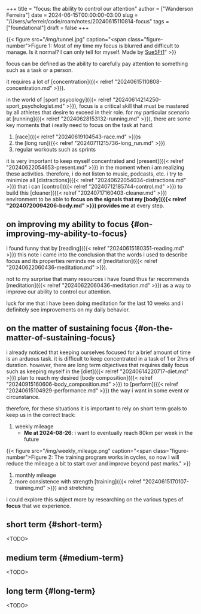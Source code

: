 +++
title = "focus: the ability to control our attention"
author = ["Wanderson Ferreira"]
date = 2024-06-15T00:00:00-03:00
slug = "/Users/wferreir/code/roam/notes/20240615110814-focus"
tags = ["foundational"]
draft = false
+++

{{< figure src="/img/tunnel.jpg" caption="<span class=\"figure-number\">Figure 1: </span>Most of my time my focus is blurred and difficult to manage. Is it normal? I can only tell for myself. Made by [Sue5Ft1](https://www.reddit.com/user/Sue5Ft1/)" >}}

focus can be defined as the ability to carefully pay attention to something such
as a task or a person.

it requires a lot of [concentration]({{< relref "20240615110808-concentration.md" >}}).

in the world of [sport psycology]({{< relref "20240614214250-sport_psychologist.md" >}}), focus is a critical skill that must
be mastered by all athletes that desire to exceed in their role. for my
particular scenario at [running]({{< relref "20240628153132-running.md" >}}), there are some key moments that i really need to
focus on the task at hand:

1.  [race]({{< relref "20240619104543-race.md" >}})s
2.  the [long run]({{< relref "20240711215736-long_run.md" >}})
3.  regular workouts such as sprints

it is very important to keep myself concentrated and [present]({{< relref "20240622054653-present.md" >}}) in the moment
when i am realizing these activities. therefore, i do not listen to music,
podcasts, etc. i try to minimize all [distractions]({{< relref "20240622054034-distractions.md" >}}) that i can [control]({{< relref "20240712185744-control.md" >}}) to build
this [cleaner]({{< relref "20240717160403-cleaner.md" >}}) environment to be able to **focus on the signals that my [body]({{< relref "20240720094206-body.md" >}})
provides me** at every step.


## on improving my ability to focus {#on-improving-my-ability-to-focus}

i found funny that by [reading]({{< relref "20240615180351-reading.md" >}}) this note i came into the conclusion that the
words i used to describe focus and its properties reminds me of [meditation]({{< relref "20240622060436-meditation.md" >}}).

not to my surprise that many resources i have found thus far recommends
[meditation]({{< relref "20240622060436-meditation.md" >}}) as a way to improve our ability to control our attention.

luck for me that i have been doing meditation for the last 10 weeks and i
definitely see improvements on my daily behavior.


## on the matter of sustaining focus {#on-the-matter-of-sustaining-focus}

i already noticed that keeping ourselves focused for a brief amount of time is
an arduous task. it is difficult to keep concentrated in a task of 1 or 2hrs of
duration. however, there are long term objectives that requires daily focus such
as keeping myself in the [diet]({{< relref "20240614220717-diet.md" >}}) plan to reach my desired [body composition]({{< relref "20240915160606-body_composition.md" >}})
to [perform]({{< relref "20240615104929-performance.md" >}}) the way i want in some event or circunstance.

therefore, for these situations it is important to rely on short term goals to
keep us in the correct track:

1.  weekly mileage
    -   **Me at 2024-08-26**: i want to eventually reach 80km per week in the future

{{< figure src="/img/weekly_mileage.png" caption="<span class=\"figure-number\">Figure 2: </span>The training program works in cycles, so now I will reduce the mileage a bit to start over and improve beyond past marks." >}}

1.  monthly mileage
2.  more consistence with strength [training]({{< relref "20240615170107-training.md" >}}) and stretching

i could explore this subject more by researching on the various types of **focus**
that we experience.


## short term {#short-term}

&lt;TODO&gt;


## medium term {#medium-term}

&lt;TODO&gt;


## long term {#long-term}

&lt;TODO&gt;

